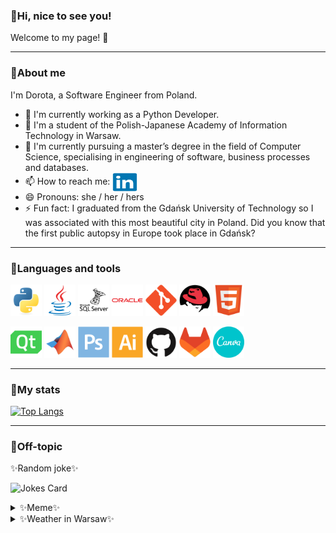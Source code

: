 ### 🌿Hi, nice to see you! 

Welcome to my page! 👋

---

### 🌿About me

I'm Dorota, a Software Engineer from Poland. 

- 🐍 I'm currently working as a Python Developer.
- 🏫 I'm a student of the Polish-Japanese Academy of Information Technology in Warsaw.
- 🔭 I'm currently pursuing a master’s degree in the field of Computer Science, specialising in engineering of software, business processes and databases.
- 📫 How to reach me: <a href="https://www.linkedin.com/in/ostrowska-dorota/" target="blank"><img align="center" src="https://github.com/devicons/devicon/blob/master/icons/linkedin/linkedin-original.svg" alt="" height="30" width="40" /></a>
- 😄 Pronouns: she / her / hers
- ⚡ Fun fact: I graduated from the Gdańsk University of Technology so I was associated with this most beautiful city in Poland. Did you know that the first public autopsy in Europe took place in Gdańsk?

---

### 🌿Languages and tools

<img height=50 src="https://github.com/devicons/devicon/blob/master/icons/python/python-original.svg"/> <img height=50 src="https://github.com/devicons/devicon/blob/master/icons/java/java-original.svg"/> <img height=50 src="https://github.com/devicons/devicon/blob/master/icons/microsoftsqlserver/microsoftsqlserver-plain-wordmark.svg"/> <img height=50 src="https://github.com/devicons/devicon/blob/master/icons/oracle/oracle-original.svg"/> <img height=50 src="https://github.com/devicons/devicon/blob/master/icons/git/git-original.svg"/> <img height=50 src="https://github.com/devicons/devicon/blob/master/icons/redhat/redhat-original.svg"/> <img height=50 src="https://github.com/devicons/devicon/blob/master/icons/html5/html5-original.svg"/>


<img height=50 src="https://github.com/devicons/devicon/blob/master/icons/qt/qt-original.svg"/> <img height=50 src="https://github.com/devicons/devicon/blob/master/icons/matlab/matlab-original.svg"/> <img height=50 src="https://github.com/devicons/devicon/blob/master/icons/photoshop/photoshop-plain.svg"/> <img height=50 src="https://github.com/devicons/devicon/blob/master/icons/illustrator/illustrator-plain.svg"/> <img height=50 src="https://github.com/devicons/devicon/blob/master/icons/github/github-original.svg"/> <img height=50 src="https://github.com/devicons/devicon/blob/master/icons/gitlab/gitlab-original.svg"/> <img height=50 src="https://github.com/devicons/devicon/blob/master/icons/canva/canva-original.svg"/>

---

### 🌿My stats

[![Top Langs](https://github-readme-stats.vercel.app/api/top-langs/?username=dorota-ostrowska&theme=merko)](https://github.com/anuraghazra/github-readme-stats) 

---

### 🌿Off-topic

✨Random joke✨

![Jokes Card](https://readme-jokes.vercel.app/api)

<details>
    <summary>✨Meme✨</summary>
    <img src="https://preview.redd.it/n5ww6k7agbla1.png?width=640&crop=smart&auto=webp&v=enabled&s=91c38a9142ce8a6f766dc03d1e64c5438e7d80e2"/>
</details>

<details><summary>✨Weather in Warsaw✨</summary>
(Updating every day at about 1 pm)

Temperature 🌡️: 291.04 K, 17.89°C

Atmospheric pressure 💨: 1019 hPa

Humidity 💦: 31%

Weather ☔️: clear sky

</details>